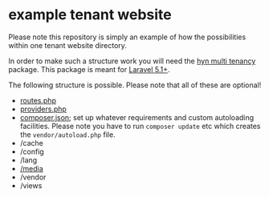 # example tenant website

Please note this repository is simply an example of how the possibilities within one tenant website directory.

In order to make such a structure work you will need the [hyn multi tenancy](http://github.com/hyn-me/multi-tenant) 
package. This package is meant for [Laravel 5.1+](http://laravel.com).

The following structure is possible. Please note that all of these are optional!

- [routes.php](https://github.com/hyn-me/dummy-tenant-website/blob/master/routes.php)
- [providers.php](https://github.com/hyn-me/dummy-tenant-website/blob/master/providers.php)
- [composer.json](https://github.com/hyn-me/dummy-tenant-website/blob/master/composer.json); set up whatever requirements and custom autoloading facilities. Please note you have to run `composer update` etc which creates the `vendor/autoload.php` file.
- /cache
- /config
- /lang
- [/media](https://github.com/hyn-me/dummy-tenant-website/blob/master/media/readme.md)
- /vendor
- /views